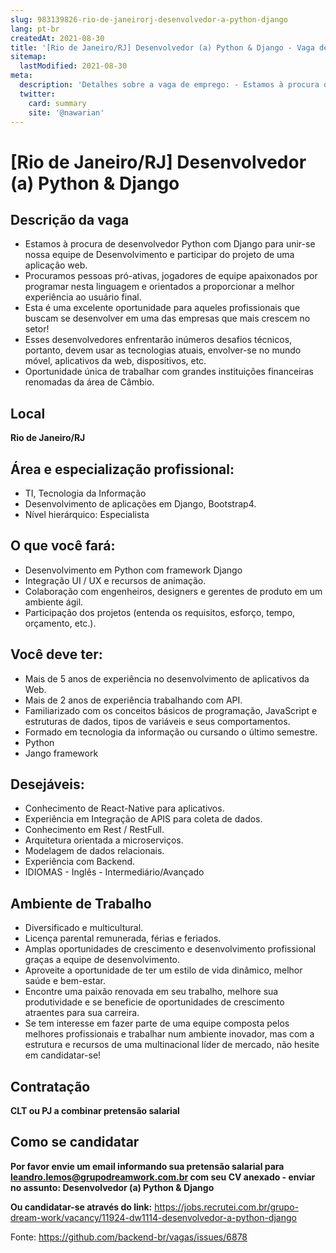 ```yaml
---
slug: 983139826-rio-de-janeirorj-desenvolvedor-a-python-django
lang: pt-br
createdAt: 2021-08-30
title: '[Rio de Janeiro/RJ] Desenvolvedor (a) Python & Django - Vaga de Emprego'
sitemap:
  lastModified: 2021-08-30
meta:
  description: 'Detalhes sobre a vaga de emprego: - Estamos à procura de desenvolvedor Python com Django para unir-se nossa equipe de Desenvolvimento e participar do projeto de uma aplicação web. - Procuramos pessoas pró-ativas, jogadores de equipe apaixonados por programar nesta linguagem e orientados a proporcionar a melhor experiência ao usuário final. - Esta é uma excelente oportunidade para aqueles profissionais que buscam se desenvolver em uma das empresas que mais crescem no setor! - Esses desenvolvedores enfrentarão inúmeros desafios técnicos, portanto, devem usar as tecnologias atuais, envolver-se no mundo móvel, aplicativos da web, dispositivos, etc. - Oportunidade única de trabalhar com grandes instituições financeiras renomadas da área de Câmbio.'
  twitter:
    card: summary
    site: '@nawarian'
---
```


# [Rio de Janeiro/RJ] Desenvolvedor (a) Python & Django

## Descrição da vaga

- Estamos à procura de desenvolvedor Python com Django para unir-se nossa equipe de Desenvolvimento e participar do projeto de uma aplicação web.
- Procuramos pessoas pró-ativas, jogadores de equipe apaixonados por programar nesta linguagem e orientados a proporcionar a melhor experiência ao usuário final.
- Esta é uma excelente oportunidade para aqueles profissionais que buscam se desenvolver em uma das empresas que mais crescem no setor!
- Esses desenvolvedores enfrentarão inúmeros desafios técnicos, portanto, devem usar as tecnologias atuais, envolver-se no mundo móvel, aplicativos da web, dispositivos, etc.
- Oportunidade única de trabalhar com grandes instituições financeiras renomadas da área de Câmbio.

## Local
**Rio de Janeiro/RJ**

## Área e especialização profissional:

- TI, Tecnologia da Informação
- Desenvolvimento de aplicações em Django, Bootstrap4.
- Nível hierárquico: Especialista

## O que você fará:

- Desenvolvimento em Python com framework Django
- Integração UI / UX e recursos de animação.
- Colaboração com engenheiros, designers e gerentes de produto em um ambiente ágil.
- Participação dos projetos (entenda os requisitos, esforço, tempo, orçamento, etc.).

## Você deve ter:

- Mais de 5 anos de experiência no desenvolvimento de aplicativos da Web.
- Mais de 2 anos de experiência trabalhando com API.
- Familiarizado com os conceitos básicos de programação, JavaScript e estruturas de dados, tipos de variáveis e seus comportamentos.
- Formado em tecnologia da informação ou cursando o último semestre.
- Python
- Jango framework

## Desejáveis:

- Conhecimento de React-Native para aplicativos.
- Experiência em Integração de APIS para coleta de dados.
- Conhecimento em Rest / RestFull.
- Arquitetura orientada a microserviços.
- Modelagem de dados relacionais.
- Experiência com Backend.
- IDIOMAS - Inglês - Intermediário/Avançado

## Ambiente de Trabalho

- Diversificado e multicultural.
- Licença parental remunerada, férias e feriados.
- Amplas oportunidades de crescimento e desenvolvimento profissional graças a equipe de desenvolvimento.
- Aproveite a oportunidade de ter um estilo de vida dinâmico, melhor saúde e bem-estar.
- Encontre uma paixão renovada em seu trabalho, melhore sua produtividade e se beneficie de oportunidades de crescimento atraentes para sua carreira.
- Se tem interesse em fazer parte de uma equipe composta pelos melhores profissionais e trabalhar num ambiente inovador, mas com a estrutura e recursos de uma multinacional líder de mercado, não hesite em candidatar-se!

## Contratação
**CLT ou PJ a combinar pretensão salarial**

## Como se candidatar
**Por favor envie um email informando sua pretensão salarial para leandro.lemos@grupodreamwork.com.br com seu CV anexado - enviar no assunto: Desenvolvedor (a) Python & Django**

**Ou candidatar-se através do link:** https://jobs.recrutei.com.br/grupo-dream-work/vacancy/11924-dw1114-desenvolvedor-a-python-django

Fonte: https://github.com/backend-br/vagas/issues/6878